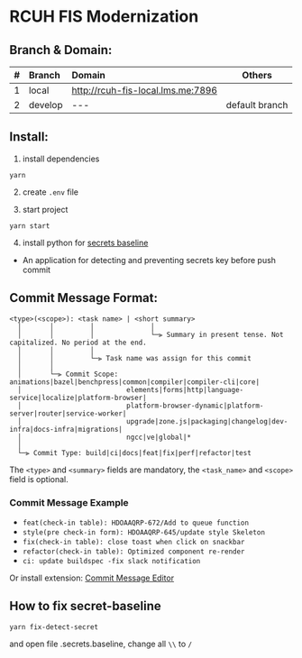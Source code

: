 # RCUH FIS Modernization

## Branch & Domain:

| #   | Branch  | Domain                            |     Others     |
| --- | :------ | :-------------------------------- | :------------: |
| 1   | local   | http://rcuh-fis-local.lms.me:7896 |                |
| 2   | develop | ---                               | default branch |

## Install:

1. install dependencies

```
yarn
```

2. create `.env` file

3. start project

```
yarn start
```

4. install python for [secrets baseline](https://github.com/Yelp/detect-secrets)

- An application for detecting and preventing secrets key before push commit

## Commit Message Format:

```
<type>(<scope>): <task name> | <short summary>
  │       │         │              │
  │       │         │              └─⫸ Summary in present tense. Not capitalized. No period at the end.
  │       │         │
  │       │         └─⫸ Task name was assign for this commit
  │       │
  │       └─⫸ Commit Scope: animations|bazel|benchpress|common|compiler|compiler-cli|core|
  │                          elements|forms|http|language-service|localize|platform-browser|
  │                          platform-browser-dynamic|platform-server|router|service-worker|
  │                          upgrade|zone.js|packaging|changelog|dev-infra|docs-infra|migrations|
  │                          ngcc|ve|global|*
  │
  └─⫸ Commit Type: build|ci|docs|feat|fix|perf|refactor|test
```

The `<type>` and `<summary>` fields are mandatory, the `<task_name>` and `<scope>` field is optional.

### Commit Message Example

- `feat(check-in table): HDOAAQRP-672/Add to queue function`
- `style(pre check-in form): HDOAAQRP-645/update style Skeleton`
- `fix(check-in table): close toast when click on snackbar`
- `refactor(check-in table): Optimized component re-render`
- `ci: update buildspec -fix slack notification`

Or install extension: [Commit Message Editor](https://marketplace.visualstudio.com/items?itemName=adam-bender.commit-message-editor)

## How to fix secret-baseline

```
yarn fix-detect-secret

```

and open file .secrets.baseline, change all `\\` to `/`
